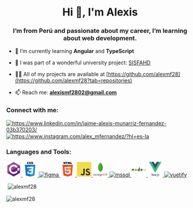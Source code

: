 <h1 align="center">Hi 👋, I'm Alexis</h1>
<h3 align="center">I’m from Perú and passionate about my career, I’m learning about web development.</h3>

- 🌱 I’m currently learning **Angular** and **TypeScript**

- 👯 I was part of a wonderful university project: [SISFAHD](https://github.com/anderasdfg/sisfahd-front)

- 👨‍💻 All of my projects are available at [https://github.com/alexmf28](https://github.com/alexmf28?tab=repositories)

- 📫 Reach me: **alexismf2802@gmail.com**

<h3 align="left">Connect with me:</h3>
<p align="left">
<a href="https://www.linkedin.com/in/jaime-alexis-munarriz-fernandez-03b370203" target="blank"><img align="center" src="https://raw.githubusercontent.com/rahuldkjain/github-profile-readme-generator/master/src/images/icons/Social/linked-in-alt.svg" alt="https://www.linkedin.com/in/jaime-alexis-munarriz-fernandez-03b370203/" height="30" width="40" /></a>
<a href="https://www.instagram.com/alex_mfernandez/?hl=es-la" target="blank"><img align="center" src="https://raw.githubusercontent.com/rahuldkjain/github-profile-readme-generator/master/src/images/icons/Social/instagram.svg" alt="https://www.instagram.com/alex_mfernandez/?hl=es-la" height="30" width="40" /></a>
</p>

<h3 align="left">Languages and Tools:</h3>
<p align="left">  <a href="https://www.w3schools.com/cs/" target="_blank" rel="noreferrer"> <img src="https://raw.githubusercontent.com/devicons/devicon/master/icons/csharp/csharp-original.svg" alt="csharp" width="40" height="40"/> </a> <a href="https://www.w3schools.com/css/" target="_blank" rel="noreferrer"> <img src="https://raw.githubusercontent.com/devicons/devicon/master/icons/css3/css3-original-wordmark.svg" alt="css3" width="40" height="40"/> </a> <a href="https://www.figma.com/" target="_blank" rel="noreferrer"> <img src="https://www.vectorlogo.zone/logos/figma/figma-icon.svg" alt="figma" width="40" height="40"/> </a> <a href="https://www.w3.org/html/" target="_blank" rel="noreferrer"> <img src="https://raw.githubusercontent.com/devicons/devicon/master/icons/html5/html5-original-wordmark.svg" alt="html5" width="40" height="40"/> </a> <a href="https://developer.mozilla.org/en-US/docs/Web/JavaScript" target="_blank" rel="noreferrer"> <img src="https://raw.githubusercontent.com/devicons/devicon/master/icons/javascript/javascript-original.svg" alt="javascript" width="40" height="40"/> </a> <a href="https://www.mongodb.com/" target="_blank" rel="noreferrer"> <img src="https://raw.githubusercontent.com/devicons/devicon/master/icons/mongodb/mongodb-original-wordmark.svg" alt="mongodb" width="40" height="40"/> </a> <a href="https://www.microsoft.com/en-us/sql-server" target="_blank" rel="noreferrer"> <img src="https://www.svgrepo.com/show/303229/microsoft-sql-server-logo.svg" alt="mssql" width="40" height="40"/> </a> <a href="https://nodejs.org" target="_blank" rel="noreferrer"> <img src="https://raw.githubusercontent.com/devicons/devicon/master/icons/nodejs/nodejs-original-wordmark.svg" alt="nodejs" width="40" height="40"/> </a> <a href="https://vuejs.org/" target="_blank" rel="noreferrer"> <img src="https://raw.githubusercontent.com/devicons/devicon/master/icons/vuejs/vuejs-original-wordmark.svg" alt="vuejs" width="40" height="40"/> </a> <a href="https://vuetifyjs.com/en/" target="_blank" rel="noreferrer"> <img src="https://bestofjs.org/logos/vuetify.svg" alt="vuetify" width="40" height="40"/> </a></p>

<p>&nbsp;<img align="center" src="https://github-readme-stats.vercel.app/api?username=alexmf28&show_icons=true&locale=en" alt="alexmf28" /></p>

<p><img align="center" src="https://github-readme-streak-stats.herokuapp.com/?user=alexmf28&" alt="alexmf28" /></p>
